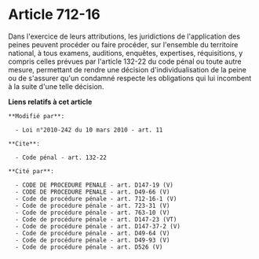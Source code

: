 # Article 712-16

Dans l'exercice de leurs attributions, les juridictions de l'application des peines peuvent procéder ou faire procéder, sur
l'ensemble du territoire national, à tous examens, auditions, enquêtes, expertises, réquisitions, y compris celles prévues
par l'article 132-22 du code pénal ou toute autre mesure, permettant de rendre une décision d'individualisation de la peine
ou de s'assurer qu'un condamné respecte les obligations qui lui incombent à la suite d'une telle décision.

**Liens relatifs à cet article**

	**Modifié par**:

	  - Loi n°2010-242 du 10 mars 2010 - art. 11

	**Cite**:

	  - Code pénal - art. 132-22

	**Cité par**:

	  - CODE DE PROCEDURE PENALE - art. D147-19 (V)
	  - CODE DE PROCEDURE PENALE - art. D49-66 (V)
	  - Code de procédure pénale - art. 712-16-1 (V)
	  - Code de procédure pénale - art. 723-31 (V)
	  - Code de procédure pénale - art. 763-10 (V)
	  - Code de procédure pénale - art. D147-23 (VT)
	  - Code de procédure pénale - art. D147-37-2 (V)
	  - Code de procédure pénale - art. D49-64 (V)
	  - Code de procédure pénale - art. D49-93 (V)
	  - Code de procédure pénale - art. D526 (V)
